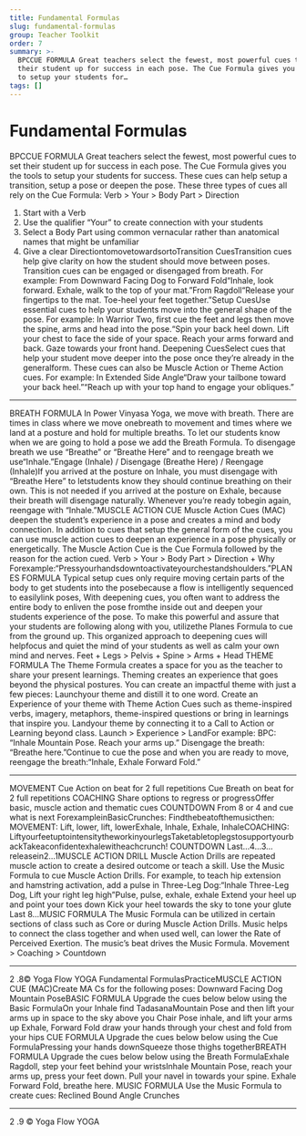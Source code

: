 ```yaml
---
title: Fundamental Formulas
slug: fundamental-formulas
group: Teacher Toolkit
order: 7
summary: >-
  BPCCUE FORMULA Great teachers select the fewest, most powerful cues to set
  their student up for success in each pose. The Cue Formula gives you the tools
  to setup your students for…
tags: []
---
```

# Fundamental Formulas

BPCCUE FORMULA Great teachers select the fewest, most powerful cues to set their student up for success in each pose. The Cue Formula gives you the tools to setup your students for success. These cues can help setup a transition, setup a pose or deepen the pose. These three types of cues all rely on the Cue Formula: Verb > Your > Body Part > Direction
1. Start with a Verb
2. Use the qualifier “Your” to create connection with your students
3. Select a Body Part using common vernacular rather than anatomical names that might be unfamiliar
4. Give a clear DirectiontomovetowardsortoTransition CuesTransition cues help give clarity on how the student should move between poses. Transition cues can be engaged or disengaged from breath. For example: From Downward Facing Dog to Forward Fold“Inhale, look forward. Exhale, walk to the top of your mat.”From Ragdoll“Release your fingertips to the mat. Toe-heel your feet together.”Setup CuesUse essential cues to help your students move into the general shape of the pose. For example: In Warrior Two, first cue the feet and legs then move the spine, arms and head into the pose.“Spin your back heel down. Lift your chest to face the side of your space. Reach your arms forward and back. Gaze towards your front hand. Deepening CuesSelect cues that help your student move deeper into the pose once they’re already in the generalform. These cues can also be Muscle Action or Theme Action cues. For example: In Extended Side Angle“Draw your tailbone toward your back heel.”“Reach up with your top hand to engage your obliques.”
- --

BREATH FORMULA In Power Vinyasa Yoga, we move with breath. There are times in class where we move onebreath to movement and times where we land at a posture and hold for multiple breaths. To let our students know when we are going to hold a pose we add the Breath Formula. To disengage breath we use “Breathe” or “Breathe Here” and to reengage breath we use“Inhale.”Engage (Inhale) / Disengage (Breathe Here) / Reengage (Inhale)If you arrived at the posture on Inhale, you must disengage with “Breathe Here” to letstudents know they should continue breathing on their own. This is not needed if you arrived at the posture on Exhale, because their breath will disengage naturally. Whenever you’re ready tobegin again, reengage with “Inhale.”MUSCLE ACTION CUE Muscle Action Cues (MAC) deepen the student’s experience in a pose and creates a mind and body connection. In addition to cues that setup the general form of the cues, you can use muscle action cues to deepen an experience in a pose physically or energetically. The Muscle Action Cue is the Cue Formula followed by the reason for the action cued. Verb > Your > Body Part > Direction + Why Forexample:“Pressyourhandsdowntoactivateyourchestandshoulders.”PLANES FORMULA Typical setup cues only require moving certain parts of the body to get students into the posebecause a flow is intelligently sequenced to easilylink poses, With deepening cues, you often want to address the entire body to enliven the pose fromthe inside out and deepen your students experience of the pose. To make this powerful and assure that your students are following along with you, utilizethe Planes Formula to cue from the ground up. This organized approach to deepening cues will helpfocus and quiet the mind of your students as well as calm your own mind and nerves. Feet + Legs > Pelvis + Spine > Arms + Head
THEME FORMULA The Theme Formula creates a space for you as the teacher to share your present learnings. Theming creates an experience that goes beyond the physical postures. You can create an impactful theme with just a few pieces: Launchyour theme and distill it to one word. Create an Experience of your theme with Theme Action Cues such as theme-inspired verbs, imagery, metaphors, theme-inspired questions or bring in learnings that inspire you. Landyour theme by connecting it to a Call to Action or Learning beyond class. Launch > Experience > LandFor example: BPC: “Inhale Mountain Pose. Reach your arms up.” Disengage the breath: “Breathe here.”Continue to cue the pose and when you are ready to move, reengage the breath:“Inhale, Exhale Forward Fold.”
- --

MOVEMENT Cue Action on beat for 2 full repetitions Cue Breath on beat for 2 full repetitions COACHING Share options to regress or progressOffer basic, muscle action and thematic cues COUNTDOWN From 8 or 4 and cue what is next ForexampleinBasicCrunches: Findthebeatofthemusicthen: MOVEMENT: Lift, lower, lift, lowerExhale, Inhale, Exhale, InhaleCOACHING: LiftyourfeetuptointensitytheworkinyourlegsTaketabletoplegstosupportyourbackTakeaconfidentexhalewitheachcrunch! COUNTDOWN Last…4…3…releasein2…1MUSCLE ACTION DRILL Muscle Action Drills are repeated muscle action to create a desired outcome or teach a skill. Use the Music Formula to cue Muscle Action Drills. For example, to teach hip extension and hamstring activation, add a pulse in Three-Leg Dog:“Inhale Three-Leg Dog, Lift your right leg high”Pulse, pulse, exhale, exhale Extend your heel up and point your toes down Kick your heel towards the sky to tone your glute Last 8…MUSIC FORMULA The Music Formula can be utilized in certain sections of class such as Core or during Muscle Action Drills. Music helps to connect the class together and when used well, can lower the Rate of Perceived Exertion. The music’s beat drives the Music Formula. Movement > Coaching > Countdown
- --

2 .8© Yoga Flow YOGA Fundamental FormulasPracticeMUSCLE ACTION CUE (MAC)Create MA Cs for the following poses: Downward Facing Dog Mountain PoseBASIC FORMULA Upgrade the cues below below using the Basic FormulaOn your Inhale find TadasanaMountain Pose and then lift your arms up in space to the sky above you Chair Pose inhale, and lift your arms up Exhale, Forward Fold draw your hands through your chest and fold from your hips CUE FORMULA Upgrade the cues below below using the Cue FormulaPressing your hands downSqueeze those thighs togetherBREATH FORMULA Upgrade the cues below below using the Breath FormulaExhale Ragdoll, step your feet behind your wristsInhale Mountain Pose, reach your arms up, press your feet down. Pull your navel in towards your spine. Exhale Forward Fold, breathe here. MUSIC FORMULA Use the Music Formula to create cues: Reclined Bound Angle Crunches
- --

2 .9 © Yoga Flow YOGA
